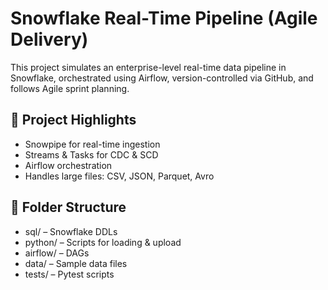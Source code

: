 # Snowflake Real-Time Pipeline (Agile Delivery)

This project simulates an enterprise-level real-time data pipeline in Snowflake, orchestrated using Airflow, version-controlled via GitHub, and follows Agile sprint planning.

## 🚀 Project Highlights
- Snowpipe for real-time ingestion
- Streams & Tasks for CDC & SCD
- Airflow orchestration
- Handles large files: CSV, JSON, Parquet, Avro

## 📁 Folder Structure
- sql/ – Snowflake DDLs
- python/ – Scripts for loading & upload
- airflow/ – DAGs
- data/ – Sample data files
- tests/ – Pytest scripts
